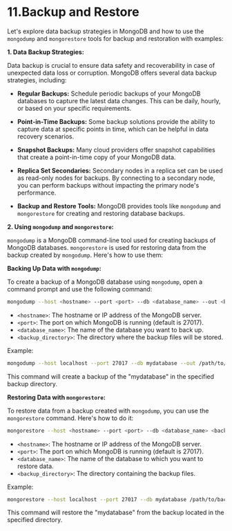 # 11.Backup and Restore

Let's explore data backup strategies in MongoDB and how to use the `mongodump` and `mongorestore` tools for backup and restoration with examples:

**1. Data Backup Strategies:**

Data backup is crucial to ensure data safety and recoverability in case of unexpected data loss or corruption. MongoDB offers several data backup strategies, including:

- **Regular Backups:** Schedule periodic backups of your MongoDB databases to capture the latest data changes. This can be daily, hourly, or based on your specific requirements.

- **Point-in-Time Backups:** Some backup solutions provide the ability to capture data at specific points in time, which can be helpful in data recovery scenarios.

- **Snapshot Backups:** Many cloud providers offer snapshot capabilities that create a point-in-time copy of your MongoDB data.

- **Replica Set Secondaries:** Secondary nodes in a replica set can be used as read-only nodes for backups. By connecting to a secondary node, you can perform backups without impacting the primary node's performance.

- **Backup and Restore Tools:** MongoDB provides tools like `mongodump` and `mongorestore` for creating and restoring database backups.

**2. Using `mongodump` and `mongorestore`:**

`mongodump` is a MongoDB command-line tool used for creating backups of MongoDB databases. `mongorestore` is used for restoring data from the backup created by `mongodump`. Here's how to use them:

**Backing Up Data with `mongodump`:**

To create a backup of a MongoDB database using `mongodump`, open a command prompt and use the following command:

```bash
mongodump --host <hostname> --port <port> --db <database_name> --out <backup_directory>
```

- `<hostname>`: The hostname or IP address of the MongoDB server.
- `<port>`: The port on which MongoDB is running (default is 27017).
- `<database_name>`: The name of the database you want to back up.
- `<backup_directory>`: The directory where the backup files will be stored.

Example:

```bash
mongodump --host localhost --port 27017 --db mydatabase --out /path/to/backup_directory
```

This command will create a backup of the "mydatabase" in the specified backup directory.

**Restoring Data with `mongorestore`:**

To restore data from a backup created with `mongodump`, you can use the `mongorestore` command. Here's how to do it:

```bash
mongorestore --host <hostname> --port <port> --db <database_name> <backup_directory>
```

- `<hostname>`: The hostname or IP address of the MongoDB server.
- `<port>`: The port on which MongoDB is running (default is 27017).
- `<database_name>`: The name of the database to which you want to restore data.
- `<backup_directory>`: The directory containing the backup files.

Example:

```bash
mongorestore --host localhost --port 27017 --db mydatabase /path/to/backup_directory/mydatabase
```

This command will restore the "mydatabase" from the backup located in the specified directory.

